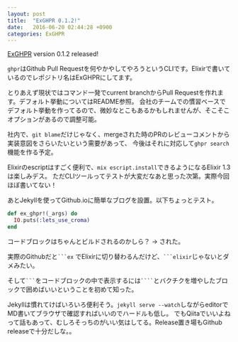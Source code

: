 ```yaml
---
layout: post
title:  "ExGHPR 0.1.2!"
date:   2016-06-20 02:44:28 +0900
categories: ExGHPR
---
```

[ExGHPR][ex_ghpr] version 0.1.2 released!

`ghpr`はGithub Pull Requestを何やかやしてやろうというCLIです。Elixirで書いているのでレポジトリ名はExGHPRにしてます。

とりあえず現状ではコマンド一発でcurrent branchからPull Requestを作れます。デフォルト挙動についてはREADME参照。
会社のチームでの慣習ベースでデフォルト挙動を作ってるので、微妙なとこもあるかもしれませんが、そこそこオプションがあるので調整可能。

社内で、`git blame`だけじゃなく、mergeされた時のPRのレビューコメントから実装意図をさらいたいという需要があって、
今後はそれに対応して`ghpr search`機能を作る予定。

Elixirのescriptはすごく便利で、`mix escript.install`できるようになるElixir 1.3は楽しみデス。
ただCLIツールってテストが大変だなあと思った次第。実際今回ほぼ書いてない！

あとJekyllを使ってGithub.ioに簡単なブログを設置。以下ちょっとテスト。

```elixir
def ex_ghpr!(_args) do
  IO.puts(:lets_use_croma)
end
```

コードブロックはちゃんとビルドされるのかしら？ -> された。

実際のGithubだと```` ```ex ```` でElixirに切り替わるんだけど、```` ```elixir ````じゃないとダメみたい。

そして```` ``` ````をコードブロックの中で表示するには````` ```` `````とバクチクを増やしたブロックで囲めばいいということを初めて知った。

Jekyllは慣れてけばいろいろ便利そう。`jekyll serve --watch`しながらeditorでMD書いてブラウザで確認すればいいのでハードルも低し。
でもQiitaでいいよねって話もあって、むしろそっちのがいい気はしてる。Release置き場もGithub releaseで十分だしな。。

[ex_ghpr]: https://github.com/YuMatsuzawa/ex_ghpr
